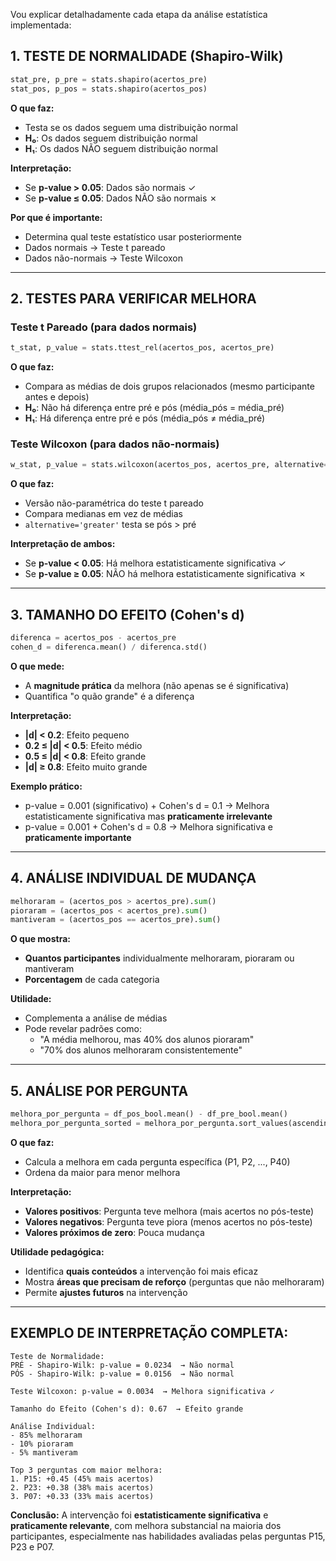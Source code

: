 Vou explicar detalhadamente cada etapa da análise estatística implementada:

## 1. **TESTE DE NORMALIDADE (Shapiro-Wilk)**

```python
stat_pre, p_pre = stats.shapiro(acertos_pre)
stat_pos, p_pos = stats.shapiro(acertos_pos)
```

**O que faz:**
- Testa se os dados seguem uma distribuição normal
- **H₀**: Os dados seguem distribuição normal
- **H₁**: Os dados NÃO seguem distribuição normal

**Interpretação:**
- Se **p-value > 0.05**: Dados são normais ✓
- Se **p-value ≤ 0.05**: Dados NÃO são normais ✗

**Por que é importante:**
- Determina qual teste estatístico usar posteriormente
- Dados normais → Teste t pareado
- Dados não-normais → Teste Wilcoxon

---

## 2. **TESTES PARA VERIFICAR MELHORA**

### **Teste t Pareado (para dados normais)**
```python
t_stat, p_value = stats.ttest_rel(acertos_pos, acertos_pre)
```

**O que faz:**
- Compara as médias de dois grupos relacionados (mesmo participante antes e depois)
- **H₀**: Não há diferença entre pré e pós (média_pós = média_pré)
- **H₁**: Há diferença entre pré e pós (média_pós ≠ média_pré)

### **Teste Wilcoxon (para dados não-normais)**
```python
w_stat, p_value = stats.wilcoxon(acertos_pos, acertos_pre, alternative='greater')
```

**O que faz:**
- Versão não-paramétrica do teste t pareado
- Compara medianas em vez de médias
- `alternative='greater'` testa se pós > pré

**Interpretação de ambos:**
- Se **p-value < 0.05**: Há melhora estatisticamente significativa ✓
- Se **p-value ≥ 0.05**: NÃO há melhora estatisticamente significativa ✗

---

## 3. **TAMANHO DO EFEITO (Cohen's d)**

```python
diferenca = acertos_pos - acertos_pre
cohen_d = diferenca.mean() / diferenca.std()
```

**O que mede:**
- A **magnitude prática** da melhora (não apenas se é significativa)
- Quantifica "o quão grande" é a diferença

**Interpretação:**
- **|d| < 0.2**: Efeito pequeno
- **0.2 ≤ |d| < 0.5**: Efeito médio  
- **0.5 ≤ |d| < 0.8**: Efeito grande
- **|d| ≥ 0.8**: Efeito muito grande

**Exemplo prático:**
- p-value = 0.001 (significativo) + Cohen's d = 0.1 → Melhora estatisticamente significativa mas **praticamente irrelevante**
- p-value = 0.001 + Cohen's d = 0.8 → Melhora significativa e **praticamente importante**

---

## 4. **ANÁLISE INDIVIDUAL DE MUDANÇA**

```python
melhoraram = (acertos_pos > acertos_pre).sum()
pioraram = (acertos_pos < acertos_pre).sum()
mantiveram = (acertos_pos == acertos_pre).sum()
```

**O que mostra:**
- **Quantos participantes** individualmente melhoraram, pioraram ou mantiveram
- **Porcentagem** de cada categoria

**Utilidade:**
- Complementa a análise de médias
- Pode revelar padrões como:
  - "A média melhorou, mas 40% dos alunos pioraram"
  - "70% dos alunos melhoraram consistentemente"

---

## 5. **ANÁLISE POR PERGUNTA**

```python
melhora_por_pergunta = df_pos_bool.mean() - df_pre_bool.mean()
melhora_por_pergunta_sorted = melhora_por_pergunta.sort_values(ascending=False)
```

**O que faz:**
- Calcula a melhora em cada pergunta específica (P1, P2, ..., P40)
- Ordena da maior para menor melhora

**Interpretação:**
- **Valores positivos**: Pergunta teve melhora (mais acertos no pós-teste)
- **Valores negativos**: Pergunta teve piora (menos acertos no pós-teste)
- **Valores próximos de zero**: Pouca mudança

**Utilidade pedagógica:**
- Identifica **quais conteúdos** a intervenção foi mais eficaz
- Mostra **áreas que precisam de reforço** (perguntas que não melhoraram)
- Permite **ajustes futuros** na intervenção

---

## **EXEMPLO DE INTERPRETAÇÃO COMPLETA:**

```
Teste de Normalidade:
PRÉ - Shapiro-Wilk: p-value = 0.0234  → Não normal
PÓS - Shapiro-Wilk: p-value = 0.0156  → Não normal

Teste Wilcoxon: p-value = 0.0034  → Melhora significativa ✓

Tamanho do Efeito (Cohen's d): 0.67  → Efeito grande

Análise Individual:
- 85% melhoraram
- 10% pioraram  
- 5% mantiveram

Top 3 perguntas com maior melhora:
1. P15: +0.45 (45% mais acertos)
2. P23: +0.38 (38% mais acertos)
3. P07: +0.33 (33% mais acertos)
```

**Conclusão:** A intervenção foi **estatisticamente significativa** e **praticamente relevante**, com melhora substancial na maioria dos participantes, especialmente nas habilidades avaliadas pelas perguntas P15, P23 e P07.
